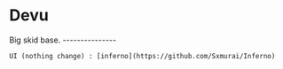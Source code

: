 # Devu
 Big skid base.
	---------------
        
	UI (nothing change) : [inferno](https://github.com/Sxmurai/Inferno)
